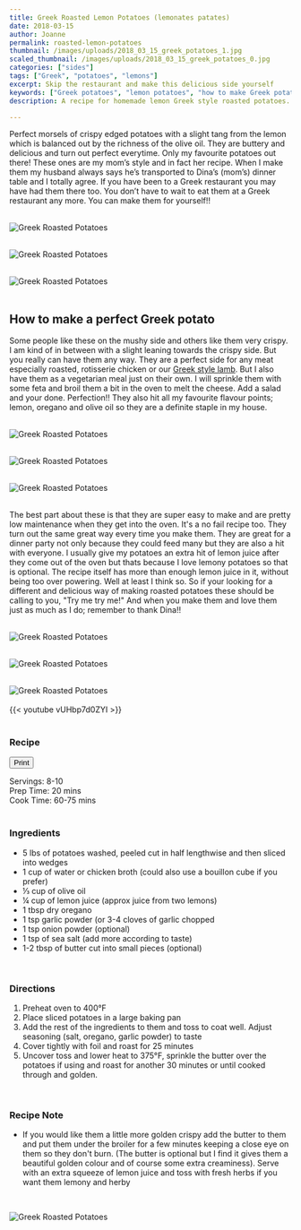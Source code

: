 ```yaml
---
title: Greek Roasted Lemon Potatoes (lemonates patates)
date: 2018-03-15
author: Joanne
permalink: roasted-lemon-potatoes
thumbnail: /images/uploads/2018_03_15_greek_potatoes_1.jpg
scaled_thumbnail: /images/uploads/2018_03_15_greek_potatoes_0.jpg
categories: ["sides"]
tags: ["Greek", "potatoes", "lemons"]
excerpt: Skip the restaurant and make this delicious side yourself
keywords: ["Greek potatoes", "lemon potatoes", "how to make Greek potatoes", "lemonates patates"]
description: A recipe for homemade lemon Greek style roasted potatoes. This recipe will help you rmake estaurant qualtiy of traditional roasted Greek potatoes 

---
```

<span class="blog-text">

Perfect morsels of crispy edged potatoes with a slight tang from the lemon which is balanced out by the richness of the olive oil. They are buttery and delicious and turn out perfect everytime. Only my favourite potatoes out there! These ones are my mom’s style and in fact her recipe. When I make them my husband always says he’s transported to Dina’s (mom’s) dinner table and I totally agree. If you have been to a Greek restaurant you may have had them there too. You don’t have to wait to eat them at a Greek restaurant any more. You can make them for yourself!! 
</br>
</br>

![Greek Roasted Potatoes](/images/uploads/2018_03_15_greek_potatoes_2.jpg)
</br>
</br>

![Greek Roasted Potatoes](/images/uploads/2018_03_15_greek_potatoes_3.jpg)
</br>
</br>

![Greek Roasted Potatoes](/images/uploads/2018_03_15_greek_potatoes_4.jpg)
</br>
</br>

## How to make a perfect Greek potato
Some people like these on the mushy side and others like them very crispy. I am kind of in between with a slight leaning towards the crispy side.  But you really can have them any way. They are a perfect side for any meat especially roasted, rotisserie chicken or our [Greek style lamb](https://www.oliveandmango.com/greek-style-roasted-lamb/). But I also have them as a vegetarian meal just on their own.  I will sprinkle them with some feta and broil them a bit in the oven to melt the cheese. Add a salad and your done. Perfection!! They also hit all my favourite flavour points; lemon, oregano and olive oil so they are a definite staple in my house.
</br>
</br>

![Greek Roasted Potatoes](/images/uploads/2018_03_15_greek_potatoes_5.jpg)
</br>
</br>

![Greek Roasted Potatoes](/images/uploads/2018_03_15_greek_potatoes_6.jpg)
</br>
</br>

![Greek Roasted Potatoes](/images/uploads/2018_03_15_greek_potatoes_7.jpg)
</br>
</br>

The best part about these is that they are super easy to make and are pretty low maintenance when they get into the oven. It's a no fail recipe too.  They turn out the same great way every time you make them.  They are great for a dinner party not only because they could feed many but they are also a hit with everyone. I usually give my potatoes an extra hit of lemon juice after they come out of the oven but thats because I love lemony potatoes so that is optional. The recipe itself has more than enough lemon juice in it, without being too over powering.  Well at least I think so.  So if your looking for a different and delicious way of making roasted potatoes these should be calling to you, "Try me try me!" And when you make them and love them just as much as I do; remember to thank Dina!!
</br>
</br>

![Greek Roasted Potatoes](/images/uploads/2018_03_15_greek_potatoes_8.jpg)
</br>
</br>

![Greek Roasted Potatoes](/images/uploads/2018_03_15_greek_potatoes_9.jpg)
</br>
</br>

![Greek Roasted Potatoes](/images/uploads/2018_03_15_greek_potatoes_10.jpg)
</br>
</br>
{{< youtube vUHbp7d0ZYI >}}
</br>
</br>
</span>

### Recipe
<div print_button><form>
<input type="button" value="Print" class="btn__print" onClick="window.print()">
</form></div>

<div>Servings: <span itemprop="recipeYield">8-10</div>
<div>Prep Time: <meta itemprop="prepTime" content="PT20M">20 mins</div>
<div>Cook Time: <meta itemprop="cookTime" content="PT75M">60-75 mins</div>
</br>

### Ingredients

* <span itemprop="recipeIngredient">5 lbs of potatoes washed, peeled cut in half lengthwise and then sliced into wedges</span>
* <span itemprop="recipeIngredient">1 cup of water or chicken broth (could also use a bouillon cube if you prefer)</span>
* <span itemprop="recipeIngredient">&frac13; cup of olive oil</span>
* <span itemprop="recipeIngredient">&frac14; cup of lemon juice (approx juice from two lemons)</span>
* <span itemprop="recipeIngredient">1 tbsp dry oregano</span>
* <span itemprop="recipeIngredient">1 tsp garlic powder (or 3-4 cloves of garlic chopped  </span>
* <span itemprop="recipeIngredient">1 tsp onion powder (optional)</span>
* <span itemprop="recipeIngredient">1 tsp of sea salt (add more according to taste)</span>
* <span itemprop="recipeIngredient">1-2 tbsp of butter cut into small pieces (optional) </span>
</br>

### Directions

1. Preheat oven to 400°F
1. Place sliced potatoes in a large baking pan
1. Add the rest of the ingredients to them and toss to coat well. Adjust seasoning (salt, oregano, garlic powder) to taste
1. Cover tightly with foil and roast for 25 minutes
1. Uncover toss and lower heat to 375°F, sprinkle the butter over the potatoes if using and roast for another 30 minutes or until cooked through and golden.
</br>

### Recipe Note
* If you would like them a little more golden crispy add the butter to them and put them under the broiler for a few minutes keeping a close eye on them so they don't burn. (The butter is optional but I find it gives them a beautiful golden colour and of course some extra creaminess). Serve with an extra squeeze of lemon juice and toss with fresh herbs if you want them lemony and herby 

</br>

![Greek Roasted Potatoes](/images/uploads/2018_03_15_greek_potatoes_11.jpg)
